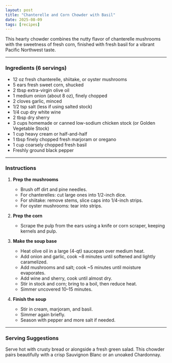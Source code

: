 ```yaml
---
layout: post
title: "Chanterelle and Corn Chowder with Basil"
date: 2025-08-09
tags: [recipes]
---
```


This hearty chowder combines the nutty flavor of chanterelle mushrooms with the sweetness of fresh corn, finished with fresh basil for a vibrant Pacific Northwest taste.

---

### Ingredients (6 servings)

- 12 oz fresh chanterelle, shiitake, or oyster mushrooms  
- 5 ears fresh sweet corn, shucked  
- 2 tbsp extra-virgin olive oil  
- 1 medium onion (about 8 oz), finely chopped  
- 2 cloves garlic, minced  
- 1/2 tsp salt (less if using salted stock)  
- 1/4 cup dry white wine  
- 2 tbsp dry sherry  
- 3 cups homemade or canned low-sodium chicken stock (or Golden Vegetable Stock)  
- 1 cup heavy cream or half-and-half  
- 1 tbsp finely chopped fresh marjoram or oregano  
- 1 cup coarsely chopped fresh basil  
- Freshly ground black pepper  

---

### Instructions

1. **Prep the mushrooms**  
   - Brush off dirt and pine needles.  
   - For chanterelles: cut large ones into 1/2-inch dice.  
   - For shiitake: remove stems, slice caps into 1/4-inch strips.  
   - For oyster mushrooms: tear into strips.

2. **Prep the corn**  
   - Scrape the pulp from the ears using a knife or corn scraper, keeping kernels and pulp.

3. **Make the soup base**  
   - Heat olive oil in a large (4-qt) saucepan over medium heat.  
   - Add onion and garlic, cook ~8 minutes until softened and lightly caramelized.  
   - Add mushrooms and salt; cook ~5 minutes until moisture evaporates.  
   - Add wine and sherry, cook until almost dry.  
   - Stir in stock and corn; bring to a boil, then reduce heat.  
   - Simmer uncovered 10–15 minutes.

4. **Finish the soup**  
   - Stir in cream, marjoram, and basil.  
   - Simmer again briefly.  
   - Season with pepper and more salt if needed.

---

### Serving Suggestions
Serve hot with crusty bread or alongside a fresh green salad. This chowder pairs beautifully with a crisp Sauvignon Blanc or an unoaked Chardonnay.
